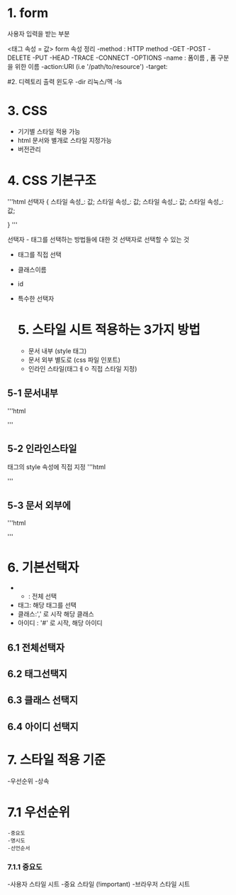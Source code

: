 # 1. form

사용자 입력을 받는 부분


<태그 속성 = 값>
form 속성 정리
-method : HTTP method
    -GET
    -POST
    -DELETE
    -PUT
    -HEAD
    -TRACE
    -CONNECT
    -OPTIONS
-name : 폼이름 , 폼 구분을 위한 이름
-action:URI (i.e '/path/to/resource')
-target: 



#2. 디렉토리 출력
윈도우
    -dir
리눅스/맥
    -ls

# 3. CSS
- 기기별 스타일 적용 가능
- html 문서와 별개로 스타일 지정가능
- 버전관리


# 4. CSS 기본구조
'''html
선택자 {
    스타일 속성_: 값;
    스타일 속성_: 값;
    스타일 속성_: 값;
    스타일 속성_: 값;

}
'''

선택자 - 태그를 선택하는 방법들에 대한 것
선택자로 선택할 수 있는 것
- 태그를 직접 선택
- 클래스이름
- id
- 특수한 선택자
  

  # 5. 스타일 시트 적용하는 3가지 방법
  - 문서 내부 (style 태그) 
  - 문서 외부 별도로 (css 파일 인포트)
  - 인라인 스타일(태그ㅔㅇ 직접 스타일 지정)


## 5-1 문서내부
'''html
<style>여기에 </style>
'''

## 5-2 인라인스타일
태그의 style 속성에 직접 지정
'''html
<p style= "backgront-color:black;"
뭔가있음
</p>
'''



## 5-3 문서 외부에
'''html
<link href="path/to/css/file" rel="stylesheet" type="text/css">
'''

# 6. 기본선택자

- * : 전체 선택
- 태그: 해당 태그를 선택
- 클래스:',' 로 시작 해당 클래스
- 아이디 : '#' 로 시작, 해당 아이디 

## 6.1 전체선택자 
## 6.2 태그선택지
## 6.3 클래스 선택지
## 6.4 아이디 선택지


# 7. 스타일 적용 기준
 -우선순위
 -상속

 # 7.1 우선순위

    -중요도
    -명시도
    -선언순서

### 7.1.1 중요도

-사용자 스타일 시트 
-중요 스타일 (!important)
-브라우저 스타일 시트 
